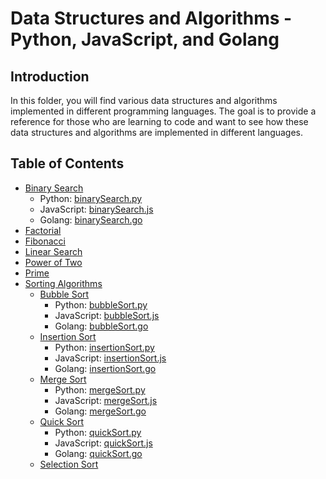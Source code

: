 # Data Structures and Algorithms - Python, JavaScript, and Golang

## Introduction

In this folder, you will find various data structures and algorithms implemented in different programming languages. The goal is to provide a reference for those who are learning to code and want to see how these data structures and algorithms are implemented in different languages.

## Table of Contents

- [Binary Search](binary-search)
  - Python: [binarySearch.py](binary-search/binarySearch.py)
  - JavaScript: [binarySearch.js](binary-search/binarySearch.js)
  - Golang: [binarySearch.go](binary-search/binarySearch.go)
- [Factorial](factorial)
- [Fibonacci](fibonacci)
- [Linear Search](linear-search)
- [Power of Two](power-of-two)
- [Prime](prime)
- [Sorting Algorithms](sorting-algorithms)
  - [Bubble Sort](sorting-algorithms/bubble-sort)
    - Python: [bubbleSort.py](sorting-algorithms/bubble-sort/bubbleSort.py)
    - JavaScript: [bubbleSort.js](sorting-algorithms/bubble-sort/bubbleSort.js)
    - Golang: [bubbleSort.go](sorting-algorithms/bubble-sort/bubbleSort.go)
  - [Insertion Sort](sorting-algorithms/insertion-sort)
    - Python: [insertionSort.py](sorting-algorithms/insertion-sort/insertionSort.py)
    - JavaScript: [insertionSort.js](sorting-algorithms/insertion-sort/insertionSort.js)
    - Golang: [insertionSort.go](sorting-algorithms/insertion-sort/insertionSort.go)
  - [Merge Sort](sorting-algorithms/merge-sort)
    - Python: [mergeSort.py](sorting-algorithms/merge-sort/mergeSort.py)
    - JavaScript: [mergeSort.js](sorting-algorithms/merge-sort/mergeSort.js)
    - Golang: [mergeSort.go](sorting-algorithms/merge-sort/mergeSort.go)
  - [Quick Sort](sorting-algorithms/quick-sort)
    - Python: [quickSort.py](sorting-algorithms/quick-sort/quickSort.py)
    - JavaScript: [quickSort.js](sorting-algorithms/quick-sort/quickSort.js)
    - Golang: [quickSort.go](sorting-algorithms/quick-sort/quickSort.go)
  - [Selection Sort](sorting-algorithms/selection-sort)
